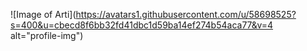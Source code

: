 ![Image of Arti](https://avatars1.githubusercontent.com/u/58698525?s=400&u=cbecd8f6bb32fd41dbc1d59ba14ef274b54aca77&v=4 alt="profile-img")
